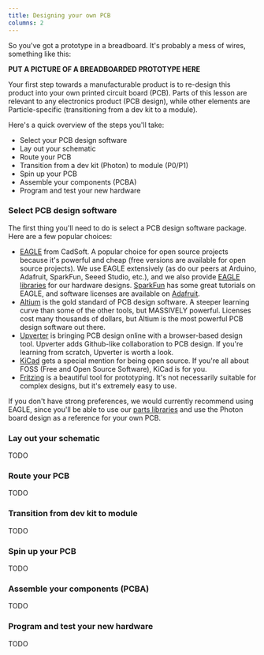 ```yaml
---
title: Designing your own PCB
columns: 2
---
```


So you've got a prototype in a breadboard. It's probably a mess of wires, something like this:

**PUT A PICTURE OF A BREADBOARDED PROTOTYPE HERE**

Your first step towards a manufacturable product is to re-design this product into your own printed circuit board (PCB). Parts of this lesson are relevant to any electronics product (PCB design), while other elements are Particle-specific (transitioning from a dev kit to a module).

Here's a quick overview of the steps you'll take:

- Select your PCB design software
- Lay out your schematic
- Route your PCB
- Transition from a dev kit (Photon) to module (P0/P1)
- Spin up your PCB
- Assemble your components (PCBA)
- Program and test your new hardware

### Select PCB design software

The first thing you'll need to do is select a PCB design software package. Here are a few popular choices:

- [EAGLE](http://www.cadsoftusa.com) from CadSoft. A popular choice for open source projects because it's powerful and cheap (free versions are available for open source projects). We use EAGLE extensively (as do our peers at Arduino, Adafruit, SparkFun, Seeed Studio, etc.), and we also provide [EAGLE libraries](https://www.github.com/spark/photon) for our hardware designs. [SparkFun](https://learn.sparkfun.com/tutorials/using-eagle-schematic) has some great tutorials on EAGLE, and software licenses are available on [Adafruit](https://www.adafruit.com/categories/169).
- [Altium](http://www.altium.com) is the gold standard of PCB design software. A steeper learning curve than some of the other tools, but MASSIVELY powerful. Licenses cost many thousands of dollars, but Altium is the most powerful PCB design software out there.
- [Upverter](https://upverter.com/) is bringing PCB design online with a browser-based design tool. Upverter adds Github-like collaboration to PCB design. If you're learning from scratch, Upverter is worth a look.
- [KiCad](http://www.kicad-pcb.org/) gets a special mention for being open source. If you're all about FOSS (Free and Open Source Software), KiCad is for you.
- [Fritzing](http://fritzing.org/home/) is a beautiful tool for prototyping. It's not necessarily suitable for complex designs, but it's extremely easy to use.

If you don't have strong preferences, we would currently recommend using EAGLE, since you'll be able to use our [parts libraries](https://www.github.com/spark/photon) and use the Photon board design as a reference for your own PCB.

### Lay out your schematic

TODO

### Route your PCB

TODO

### Transition from dev kit to module

TODO

### Spin up your PCB

TODO

### Assemble your components (PCBA)

TODO

### Program and test your new hardware

TODO
